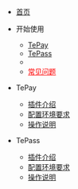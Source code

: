 - [首页](README)

- 开始使用
  - [TePay](/tepay/)
  - [TePass](/tepass/)
  - <li ><a style="color:red" href="#/common-problem">常见问题</a></li>

- TePay
  - [插件介绍](/tepay/intro)
  - [配置环境要求](/tepay/env)
  - [操作说明](/tepay/settings)
  
  
- TePass
  - [插件介绍](/tepay/intro)
  - [配置环境要求](/tepay/env)
  - [操作说明](/tepay/settings)